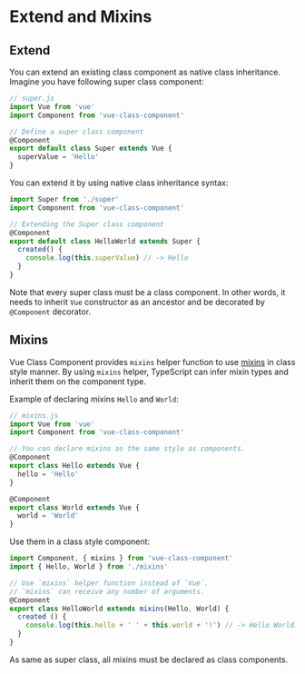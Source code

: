 # Extend and Mixins

## Extend

You can extend an existing class component as native class inheritance. Imagine you have following super class component:

```js
// super.js
import Vue from 'vue'
import Component from 'vue-class-component'

// Define a super class component
@Component
export default class Super extends Vue {
  superValue = 'Hello'
}
```

You can extend it by using native class inheritance syntax:

```js
import Super from './super'
import Component from 'vue-class-component'

// Extending the Super class component
@Component
export default class HelloWorld extends Super {
  created() {
    console.log(this.superValue) // -> Hello
  }
}
```

Note that every super class must be a class component. In other words, it needs to inherit `Vue` constructor as an ancestor and be decorated by `@Component` decorator.

## Mixins

Vue Class Component provides `mixins` helper function to use [mixins](https://v2.vuejs.org/v2/guide/mixins.html) in class style manner. By using `mixins` helper, TypeScript can infer mixin types and inherit them on the component type.

Example of declaring mixins `Hello` and `World`:

```js
// mixins.js
import Vue from 'vue'
import Component from 'vue-class-component'

// You can declare mixins as the same style as components.
@Component
export class Hello extends Vue {
  hello = 'Hello'
}

@Component
export class World extends Vue {
  world = 'World'
}
```

Use them in a class style component:

```js
import Component, { mixins } from 'vue-class-component'
import { Hello, World } from './mixins'

// Use `mixins` helper function instead of `Vue`.
// `mixins` can receive any number of arguments.
@Component
export class HelloWorld extends mixins(Hello, World) {
  created () {
    console.log(this.hello + ' ' + this.world + '!') // -> Hello World!
  }
}
```

As same as super class, all mixins must be declared as class components.
